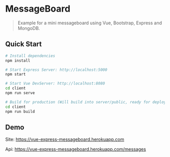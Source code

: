 # MessageBoard
> Example for a mini messageboard using Vue, Bootstrap, Express and MongoDB.

## Quick Start
```bash
# Install dependencies
npm install

# Start Express Server: http://localhost:5000
npm start

# Start Vue DevServer: http://localhost:8080
cd client
npm run serve

# Build for production (Will build into server/public, ready for deployment)
cd client
npm run build
```

## Demo
Site: https://vue-express-messageboard.herokuapp.com

Api: https://vue-express-messageboard.herokuapp.com/messages
